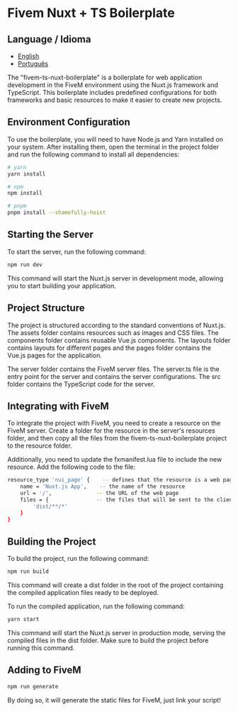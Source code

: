# Fivem Nuxt + TS Boilerplate

## Language / Idioma

- [English](./README.md)
- [Português](./README.pt.md)

The "fivem-ts-nuxt-boilerplate" is a boilerplate for web application development in the FiveM environment using the Nuxt.js framework and TypeScript. This boilerplate includes predefined configurations for both frameworks and basic resources to make it easier to create new projects.

## Environment Configuration

To use the boilerplate, you will need to have Node.js and Yarn installed on your system. After installing them, open the terminal in the project folder and run the following command to install all dependencies:

```bash
# yarn
yarn install

# npm
npm install

# pnpm
pnpm install --shamefully-hoist
```

## Starting the Server

To start the server, run the following command:

```bash
npm run dev
```

This command will start the Nuxt.js server in development mode, allowing you to start building your application.

## Project Structure

The project is structured according to the standard conventions of Nuxt.js. The assets folder contains resources such as images and CSS files. The components folder contains reusable Vue.js components. The layouts folder contains layouts for different pages and the pages folder contains the Vue.js pages for the application.

The server folder contains the FiveM server files. The server.ts file is the entry point for the server and contains the server configurations. The src folder contains the TypeScript code for the server.

## Integrating with FiveM

To integrate the project with FiveM, you need to create a resource on the FiveM server. Create a folder for the resource in the server's resources folder, and then copy all the files from the fivem-ts-nuxt-boilerplate project to the resource folder.

Additionally, you need to update the fxmanifest.lua file to include the new resource. Add the following code to the file:

```bash
resource_type 'nui_page' {    -- defines that the resource is a web page
    name = 'Nuxt.js App',    -- the name of the resource
    url = '/',              -- the URL of the web page
    files = {               -- the files that will be sent to the client
        'dist/**/*'
    }
}
```

## Building the Project

To build the project, run the following command:

```bash
npm run build
```

This command will create a dist folder in the root of the project containing the compiled application files ready to be deployed.

To run the compiled application, run the following command:

```bash
yarn start
```

This command will start the Nuxt.js server in production mode, serving the compiled files in the dist folder. Make sure to build the project before running this command.

## Adding to FiveM

```bash
npm run generate
```

By doing so, it will generate the static files for FiveM, just link your script!
